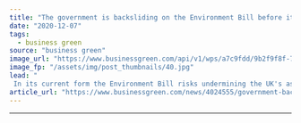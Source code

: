 ```yaml
---
title: "The government is backsliding on the Environment Bill before it even becomes law"
date: "2020-12-07"
tags: 
  - business green
source: "business green"
image_url: "https://www.businessgreen.com/api/v1/wps/a7c9fdd/9b2f9f8f-7fb2-412e-9a8a-5d71951115e6/1/Hatti-Owens-clientearth-185x114.jpg"
image_fp: "/assets/img/post_thumbnails/40.jpg"
lead: "
 In its current form the Environment Bill risks undermining the UK's aspiration for green leadership, argues ClientEarth lawyer Hatti Owens ..."
article_url: "https://www.businessgreen.com/news/4024555/government-backsliding-environment-law"
---
```


---
